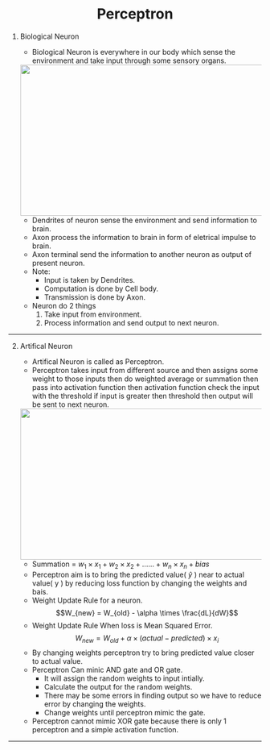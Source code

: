 <h1 align="center">Perceptron</h1>

1. Biological Neuron 
    - Biological Neuron is everywhere in our body which sense the environment and take input through some sensory organs.  

   <img src="https://upload.wikimedia.org/wikipedia/commons/thumb/1/10/Blausen_0657_MultipolarNeuron.png/1920px-Blausen_0657_MultipolarNeuron.png" width="500" height="300">

    - Dendrites of neuron sense the environment and send information to brain.
    - Axon process the information to brain in form of eletrical impulse to brain.
    - Axon terminal send the information to another neuron as output of present neuron.
    - Note: 
        - Input is taken by Dendrites.
        - Computation is done by Cell body.
        - Transmission is done by Axon.
    - Neuron do 2 things 
        1. Take input from environment.
        2. Process information and send output to next neuron.

--- 

2. Artifical Neuron
    - Artifical Neuron is called as Perceptron.
    - Perceptron takes input from different source and then assigns some weight to those inputs then do weighted average or summation then pass into activation function then activation function check the input with the threshold if input is greater then threshold then output will be sent to next neuron.
          
    <img src="https://upload.wikimedia.org/wikipedia/commons/6/60/ArtificialNeuronModel_english.png" width="500" height="300">
     
    - Summation = $w_{1} \times x_{1} + w_{2} \times x_{2} + ...... + w_{n} \times x_{n} + bias$
    - Perceptron aim is to bring the predicted value( $\hat{y}$ ) near to actual value( y ) by reducing loss function by changing the weights and bais.
    - Weight Update Rule for a neuron.
        $$W_{new} = W_{old} - \alpha \times \frac{dL}{dW}$$
    - Weight Update Rule When loss is Mean Squared Error.
        $$W_{new} = W_{old} + \alpha \times (actual - predicted) \times x_{i}$$
    - By changing weights perceptron try to bring predicted value closer to actual value.
    - Perceptron Can minic AND gate and OR gate.
        - It will assign the random weights to input intially.
        - Calculate the output for the random weights.
        - There may be some errors in finding output so we have to reduce error by changing the weights.
        - Change weights until perceptron mimic the gate.
    - Perceptron cannot mimic XOR gate because there is only 1 perceptron and a simple activation function.  

---
